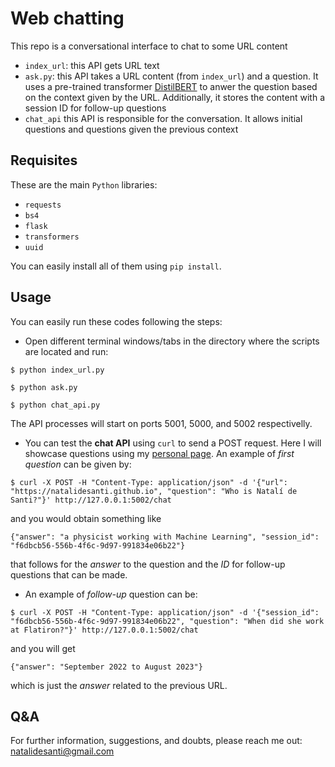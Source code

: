 # Web chatting

This repo is a conversational interface to chat to some URL content

* `index_url`: this API gets URL text
* `ask.py`: this API takes a URL content (from `index_url`) and a question. It uses a pre-trained transformer [DistilBERT](https://huggingface.co/distilbert/distilbert-base-cased-distilled-squad) to anwer the question based on the context given by the URL. Additionally, it stores the content with a session ID for follow-up questions
* `chat_api` this API is responsible for the conversation. It allows initial questions and questions given the previous context

## Requisites

These are the main `Python` libraries:
* `requests`
* `bs4`
* `flask`
* `transformers`
* `uuid`

You can easily install all of them using `pip install`.

## Usage

You can easily run these codes following the steps:

* Open different terminal windows/tabs in the directory where the scripts are located and run:

`$ python index_url.py`

`$ python ask.py`

`$ python chat_api.py`

The API processes will start on ports 5001, 5000, and 5002 respectivelly.

* You can test the **chat API** using `curl` to send a POST request.
Here I will showcase questions using my [personal page](https://natalidesanti.github.io).
An example of _first question_ can be given by:

`$ curl -X POST -H "Content-Type: application/json" -d '{"url": "https://natalidesanti.github.io", "question": "Who is Natalí de Santi?"}' http://127.0.0.1:5002/chat`

and you would obtain something like

`{"answer": "a physicist working with Machine Learning", "session_id": "f6dbcb56-556b-4f6c-9d97-991834e06b22"}`

that follows for the _answer_ to the question and the _ID_ for follow-up questions that can be made.

* An example of _follow-up_ question can be:

`$ curl -X POST -H "Content-Type: application/json" -d '{"session_id": "f6dbcb56-556b-4f6c-9d97-991834e06b22", "question": "When did she work at Flatiron?"}' http://127.0.0.1:5002/chat`

and you will get

`{"answer": "September 2022 to August 2023"}`

which is just the _answer_ related to the previous URL.

## Q&A

For further information, suggestions, and doubts, please reach me out: natalidesanti@gmail.com